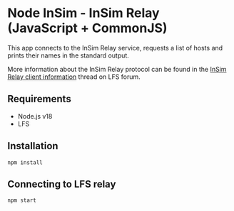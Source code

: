 # Node InSim - InSim Relay (JavaScript + CommonJS)

This app connects to the InSim Relay service, requests a list of hosts and prints
their names in the standard output.

More information about the InSim Relay protocol can be found in the [InSim Relay client
information](https://www.lfs.net/forum/thread/30740) thread on LFS forum.

## Requirements

- Node.js v18
- LFS

## Installation

```shell
npm install
```

## Connecting to LFS relay

```shell
npm start
```
